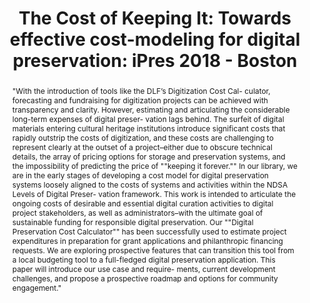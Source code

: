 ---
abstract: '"With the introduction of tools like the DLF’s Digitization Cost Cal- culator,
  forecasting and fundraising for digitization projects can be achieved with transparency
  and clarity. However, estimating and articulating the considerable long-term expenses
  of digital preser- vation lags behind. The surfeit of digital materials entering
  cultural heritage institutions introduce significant costs that rapidly outstrip
  the costs of digitization, and these costs are challenging to represent clearly
  at the outset of a project–either due to obscure technical details, the array of
  pricing options for storage and preservation systems, and the impossibility of predicting
  the price of ""keeping it forever.""

  In our library, we are in the early stages of developing a cost model for digital
  preservation systems loosely aligned to the costs of systems and activities within
  the NDSA Levels of Digital Preser- vation framework. This work is intended to articulate
  the ongoing costs of desirable and essential digital curation activities to digital
  project stakeholders, as well as administrators–with the ultimate goal of sustainable
  funding for responsible digital preservation. Our ""Digital Preservation Cost Calculator""
  has been successfully used to estimate project expenditures in preparation for grant
  applications and philanthropic financing requests.

  We are exploring prospective features that can transition this tool from a local
  budgeting tool to a full-fledged digital preservation application. This paper will
  introduce our use case and require- ments, current development challenges, and propose
  a prospective roadmap and options for community engagement."'
creators:
- Dohe, Kate
- Durden, David
date: null
document_url: https://services.phaidra.univie.ac.at/api/object/o:923634/download
grand_parent: iPRES
institutions: []
keywords:
- boston
landing_page_url: https://phaidra.univie.ac.at/o:923634
language: eng
layout: publication
license: CC BY 4.0 International
notes_url: null
parent: iPRES 2018
presentation_url: null
size: 394325
source_name: iPRES
title: 'The Cost of Keeping It: Towards effective cost-modeling for digital preservation:
  iPres 2018 - Boston'
type: paper
year: 2018
---